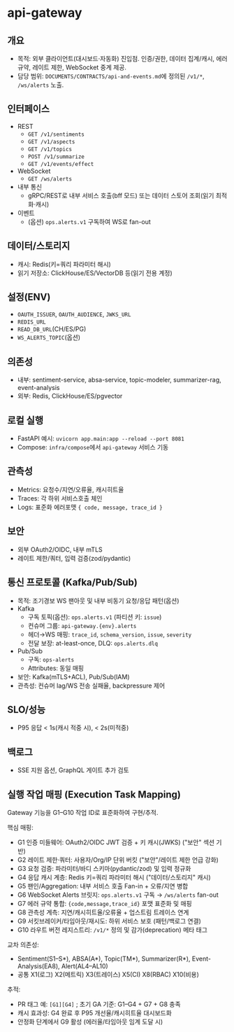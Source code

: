 # api-gateway

## 개요
- 목적: 외부 클라이언트(대시보드·자동화) 진입점. 인증/권한, 데이터 집계/캐시, 에러 규약, 레이트 제한, WebSocket 중계 제공.
- 담당 범위: `DOCUMENTS/CONTRACTS/api-and-events.md`에 정의된 `/v1/*`, `/ws/alerts` 노출.

## 인터페이스
- REST
  - `GET /v1/sentiments`
  - `GET /v1/aspects`
  - `GET /v1/topics`
  - `POST /v1/summarize`
  - `GET /v1/events/effect`
- WebSocket
  - `GET /ws/alerts`
- 내부 통신
  - gRPC/REST로 내부 서비스 호출(bff 모드) 또는 데이터 스토어 조회(읽기 최적화·캐시)
- 이벤트
  - (옵션) `ops.alerts.v1` 구독하여 WS로 fan-out

## 데이터/스토리지
- 캐시: Redis(키=쿼리 파라미터 해시)
- 읽기 저장소: ClickHouse/ES/VectorDB 등(읽기 전용 계정)

## 설정(ENV)
- `OAUTH_ISSUER`, `OAUTH_AUDIENCE`, `JWKS_URL`
- `REDIS_URL`
- `READ_DB_URL`(CH/ES/PG)
- `WS_ALERTS_TOPIC`(옵션)

## 의존성
- 내부: sentiment-service, absa-service, topic-modeler, summarizer-rag, event-analysis
- 외부: Redis, ClickHouse/ES/pgvector

## 로컬 실행
- FastAPI 예시: `uvicorn app.main:app --reload --port 8081`
- Compose: `infra/compose`에서 `api-gateway` 서비스 기동

## 관측성
- Metrics: 요청수/지연/오류율, 캐시히트율
- Traces: 각 하위 서비스호출 체인
- Logs: 표준화 에러포맷 `{ code, message, trace_id }`

## 보안
- 외부 OAuth2/OIDC, 내부 mTLS
- 레이트 제한/쿼터, 입력 검증(zod/pydantic)

## 통신 프로토콜 (Kafka/Pub/Sub)
- 목적: 조기경보 WS 팬아웃 및 내부 비동기 요청/응답 패턴(옵션)
- Kafka
  - 구독 토픽(옵션): `ops.alerts.v1` (파티션 키: `issue`)
  - 컨슈머 그룹: `api-gateway.{env}.alerts`
  - 헤더→WS 매핑: `trace_id`, `schema_version`, `issue`, `severity`
  - 전달 보장: at-least-once, DLQ: `ops.alerts.dlq`
- Pub/Sub
  - 구독: `ops-alerts`
  - Attributes: 동일 매핑
- 보안: Kafka(mTLS+ACL), Pub/Sub(IAM)
- 관측성: 컨슈머 lag/WS 전송 실패율, backpressure 제어

## SLO/성능
- P95 응답 < 1s(캐시 적중 시), < 2s(미적중)

## 백로그
- SSE 지원 옵션, GraphQL 게이트 추가 검토

## 실행 작업 매핑 (Execution Task Mapping)
Gateway 기능을 G1–G10 작업 ID로 표준화하여 구현/추적.

핵심 매핑:
- G1 인증 미들웨어: OAuth2/OIDC JWT 검증 + 키 캐시(JWKS) ("보안" 섹션 기반)
- G2 레이트 제한·쿼터: 사용자/Org/IP 단위 버킷 ("보안"/레이트 제한 언급 강화)
- G3 요청 검증: 파라미터/바디 스키마(pydantic/zod) 및 입력 정규화
- G4 응답 캐시 계층: Redis 키=쿼리 파라미터 해시 ("데이터/스토리지" 캐시)
- G5 팬인/Aggregation: 내부 서비스 호출 Fan-in + 오류/지연 병합
- G6 WebSocket Alerts 브릿지: `ops.alerts.v1` 구독 → `/ws/alerts` fan-out
- G7 에러 규약 통합: `{code,message,trace_id}` 포맷 표준화 및 매핑
- G8 관측성 계측: 지연/캐시히트율/오류율 + 업스트림 트레이스 연계
- G9 서킷브레이커/타임아웃/재시도: 하위 서비스 보호 (패턴/백로그 연결)
- G10 라우트 버전 레지스트리: `/v1/*` 정의 및 감가(deprecation) 메타 태그

교차 의존성:
- Sentiment(S1–S*), ABSA(A*), Topic(TM*), Summarizer(R*), Event-Analysis(EA8), Alert(AL4–AL10)
- 공통 X1(로그) X2(메트릭) X3(트레이스) X5(CI) X8(RBAC) X10(비용)

추적:
- PR 태그 예: `[G1][G4]` ; 초기 GA 기준: G1–G4 + G7 + G8 충족
- 캐시 효과성: G4 완료 후 P95 개선율/캐시히트율 대시보드화
- 안정화 단계에서 G9 활성 (에러율/타임아웃 임계 도달 시)
